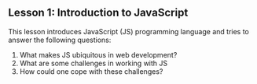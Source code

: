 <h2>Lesson 1: Introduction to JavaScript</h2>
This lesson introduces JavaScript (JS) programming language and tries to answer the following questions:
<ol>
<li>What makes JS ubiquitous in web development?</li>
<li>What are some challenges in working with JS</li>
<li>How could one cope with these challenges?</li>
</ol>

